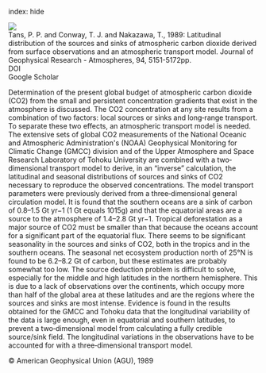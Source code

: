 index: hide

<div class="Citation">
    <div class="Citation-thumb CitationThumb-linked"  data-href="https://doi.org/10.1029/jd094id04p05151">
      <img src="https://static.claimspace.cloud/climate-study-static/refs/thumbs/6/Tans_et_al_1989-thumb.png" />
    </div>

  <div class="Citation-body">
    <div class="Citation-text">Tans, P. P. and Conway, T. J. and Nakazawa, T., 1989: Latitudinal distribution of the sources and sinks of atmospheric carbon dioxide derived from surface observations and an atmospheric transport model. <span class="Article-journal">Journal of Geophysical Research - Atmospheres, </span><span class="Article-volume">94, </span>5151-5172pp.</div>
    <div class="Citation-links">
      <div class="CitationLink" data-href="https://doi.org/10.1029/jd094id04p05151">
        <div class="CitationLink-icon CitationLink-Doi"></div>
        <div class="CitationLink-text">DOI</div>
      </div>
      <div class="CitationLink" data-href="https://scholar.google.com/scholar?q=10.1029/jd094id04p05151">
        <div class="CitationLink-icon CitationLink-Scholar"></div>
        <div class="CitationLink-text">Google Scholar</div>
      </div>
    </div>
  </div>
</div>

Determination of the present global budget of atmospheric carbon dioxide (CO2) from the small and persistent concentration gradients that exist in the atmosphere is discussed. The CO2 concentration at any site results from a combination of two factors: local sources or sinks and long‐range transport. To separate these two effects, an atmospheric transport model is needed. The extensive sets of global CO2 measurements of the National Oceanic and Atmospheric Administration's (NOAA) Geophysical Monitoring for Climatic Change (GMCC) division and of the Upper Atmosphere and Space Research Laboratory of Tohoku University are combined with a two‐dimensional transport model to derive, in an “inverse” calculation, the latitudinal and seasonal distributions of sources and sinks of CO2 necessary to reproduce the observed concentrations. The model transport parameters were previously derived from a three‐dimensional general circulation model. It is found that the southern oceans are a sink of carbon of 0.8–1.5 Gt yr−1 (1 Gt equals 1015g) and that the equatorial areas are a source to the atmosphere of 1.4–2.8 Gt yr−1. Tropical deforestation as a major source of CO2 must be smaller than that because the oceans account for a significant part of the equatorial flux. There seems to be significant seasonality in the sources and sinks of CO2, both in the tropics and in the southern oceans. The seasonal net ecosystem production north of 25°N is found to be 6.2–8.2 Gt of carbon, but these estimates are probably somewhat too low. The source deduction problem is difficult to solve, especially for the middle and high latitudes in the northern hemisphere. This is due to a lack of observations over the continents, which occupy more than half of the global area at these latitudes and are the regions where the sources and sinks are most intense. Evidence is found in the results obtained for the GMCC and Tohoku data that the longitudinal variability of the data is large enough, even in equatorial and southern latitudes, to prevent a two‐dimensional model from calculating a fully credible source/sink field. The longitudinal variations in the observations have to be accounted for with a three‐dimensional transport model.

<div class="Citation-copy">
&copy; American Geophysical Union (AGU), 1989
</div>